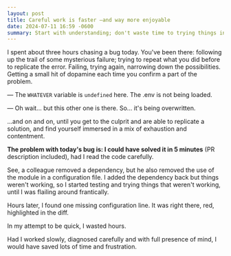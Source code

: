 ```yaml
---
layout: post
title: Careful work is faster —and way more enjoyable
date: 2024-07-11 16:59 -0600
summary: Start with understanding; don't waste time to trying things in haste.
---
```


I spent about three hours chasing a bug today. You've been there: following up the trail of some mysterious failure; trying to repeat what you did before to replicate the error. Failing, trying again, narrowing down the possibilities. Getting a small hit of dopamine each time you confirm a part of the problem.

— The `WHATEVER` variable is `undefined` here. The .env is not being loaded.

— Oh wait... but this other one is there. So... it's being overwritten.

...and on and on, until you get to the culprit and are able to replicate a solution, and find yourself immersed in a mix of exhaustion and contentment.

**The problem with today's bug is: I could have solved it in 5 minutes** (PR description included), had I read the code carefully.

See, a colleague removed a dependency, but he also removed the use of the module in a configuration file. I added the dependency back but things weren't working, so I started testing and trying things that weren't working, until I was flailing around frantically. 

Hours later, I found one missing configuration line. It was right there, red, highlighted in the diff.

In my attempt to be quick, I wasted hours.

Had I worked slowly, diagnosed carefully and with full presence of mind, I would have saved lots of time and frustration.

